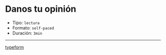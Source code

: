 # Danos tu opinión

- Tipo: `lectura`
- Formato: `self-paced`
- Duración: `3min`

---

[typeform](https://laboratoria.typeform.com/to/MXL6iir0?email=xxxxx&fname=xxxxx&city=xxxxx&flow=xxxxx&type=xxxxx&uid=xxxxx&cohortid=xxxxx&unitid=xxxxx&partid=xxxxx)
